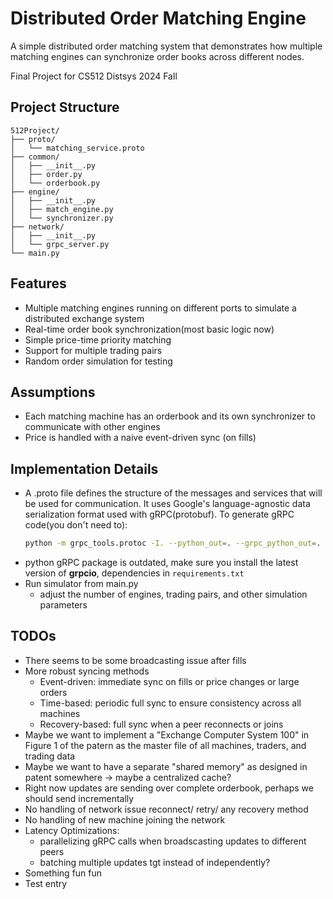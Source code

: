 # Distributed Order Matching Engine

A simple distributed order matching system that demonstrates how multiple matching engines can synchronize order books across different nodes. 

Final Project for CS512 Distsys 2024 Fall

## Project Structure
```
512Project/
├── proto/
│   └── matching_service.proto
├── common/
│   ├── __init__.py
│   ├── order.py
│   └── orderbook.py
├── engine/
│   ├── __init__.py
│   ├── match_engine.py
│   └── synchronizer.py
├── network/
│   ├── __init__.py
│   └── grpc_server.py
└── main.py
```

## Features
- Multiple matching engines running on different ports to simulate a distributed exchange system
- Real-time order book synchronization(most basic logic now)
- Simple price-time priority matching
- Support for multiple trading pairs
- Random order simulation for testing

## Assumptions
- Each matching machine has an orderbook and its own synchronizer to communicate with other engines
- Price is handled with a naive event-driven sync (on fills)


## Implementation Details
- A .proto file defines the structure of the messages and services that will be used for communication. It uses Google's language-agnostic data serialization format used with gRPC(protobuf). To generate gRPC code(you don't need to):
    ```bash
    python -m grpc_tools.protoc -I. --python_out=. --grpc_python_out=. proto/matching_service.proto
    ```
- python gRPC package is outdated, make sure you install the latest version of **grpcio**, dependencies in `requirements.txt`
- Run simulator from main.py
  - adjust the number of engines, trading pairs, and other simulation parameters

## TODOs
- There seems to be some broadcasting issue after fills
- More robust syncing methods
  - Event-driven: immediate sync on fills or price changes or large orders
  - Time-based: periodic full sync to ensure consistency across all machines
  - Recovery-based: full sync when a peer reconnects or joins
- Maybe we want to implement a "Exchange Computer System 100" in Figure 1 of the patern as the master file of all machines, traders, and trading data
- Maybe we want to have a separate "shared memory" as designed in patent somewhere -> maybe a centralized cache?
- Right now updates are sending over complete orderbook, perhaps we should send incrementally
- No handling of network issue reconnect/ retry/ any recovery method
- No handling of new machine joining the network
- Latency Optimizations: 
  - parallelizing gRPC calls when broadscasting updates to different peers
  - batching multiple updates tgt instead of independently?
- Something fun fun
- Test entry
